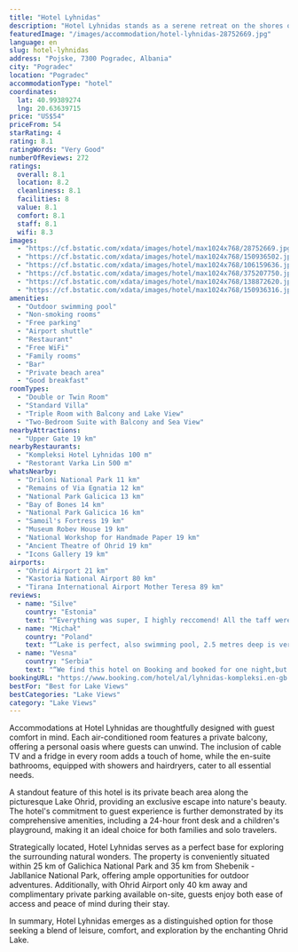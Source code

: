 ```yaml
---
title: "Hotel Lyhnidas"
description: "Hotel Lyhnidas stands as a serene retreat on the shores of Ohrid Lake, merely 4 km away from the heart of Udënisht."
featuredImage: "/images/accommodation/hotel-lyhnidas-28752669.jpg"
language: en
slug: hotel-lyhnidas
address: "Pojske, 7300 Pogradec, Albania"
city: "Pogradec"
location: "Pogradec"
accommodationType: "hotel"
coordinates:
  lat: 40.99389274
  lng: 20.63639715
price: "US$54"
priceFrom: 54
starRating: 4
rating: 8.1
ratingWords: "Very Good"
numberOfReviews: 272
ratings:
  overall: 8.1
  location: 8.2
  cleanliness: 8.1
  facilities: 8
  value: 8.1
  comfort: 8.1
  staff: 8.1
  wifi: 8.3
images:
  - "https://cf.bstatic.com/xdata/images/hotel/max1024x768/28752669.jpg?k=83aa470f867df2ab034be83e650fb60258ba340a5e70c0fc834be42a0f731bf3&o=&hp=1"
  - "https://cf.bstatic.com/xdata/images/hotel/max1024x768/150936502.jpg?k=662fe48ce461aee997e9ec45095d0cb748f7bdf57195e72aaa4265dcc18c8a72&o=&hp=1"
  - "https://cf.bstatic.com/xdata/images/hotel/max1024x768/106159636.jpg?k=eaf4bc9d37165d6aa53dfd6203889a428f9ddbd8ae748a9e6d8ffddbd04e9bde&o=&hp=1"
  - "https://cf.bstatic.com/xdata/images/hotel/max1024x768/375207750.jpg?k=2de96786d81070a358d5c626bb2ab327441c5a4e5e695ff940db5465368f15b6&o=&hp=1"
  - "https://cf.bstatic.com/xdata/images/hotel/max1024x768/138872620.jpg?k=c6252d50eb21fdfc6d6d23fcc9cf31debb7312b263244e6a8b1fdc9dd9390190&o=&hp=1"
  - "https://cf.bstatic.com/xdata/images/hotel/max1024x768/150936316.jpg?k=5532b7b3029bd59d4ed9ef71394b5946171da90c0ca563ced1bf27af866e22a4&o=&hp=1"
amenities:
  - "Outdoor swimming pool"
  - "Non-smoking rooms"
  - "Free parking"
  - "Airport shuttle"
  - "Restaurant"
  - "Free WiFi"
  - "Family rooms"
  - "Bar"
  - "Private beach area"
  - "Good breakfast"
roomTypes:
  - "Double or Twin Room"
  - "Standard Villa"
  - "Triple Room with Balcony and Lake View"
  - "Two-Bedroom Suite with Balcony and Sea View"
nearbyAttractions:
  - "Upper Gate 19 km"
nearbyRestaurants:
  - "Kompleksi Hotel Lyhnidas 100 m"
  - "Restorant Varka Lin 500 m"
whatsNearby:
  - "Driloni National Park 11 km"
  - "Remains of Via Egnatia 12 km"
  - "National Park Galicica 13 km"
  - "Bay of Bones 14 km"
  - "National Park Galicica 16 km"
  - "Samoil's Fortress 19 km"
  - "Museum Robev House 19 km"
  - "National Workshop for Handmade Paper 19 km"
  - "Ancient Theatre of Ohrid 19 km"
  - "Icons Gallery 19 km"
airports:
  - "Ohrid Airport 21 km"
  - "Kastoria National Airport 80 km"
  - "Tirana International Airport Mother Teresa 89 km"
reviews:
  - name: "Silve"
    country: "Estonia"
    text: "“Everything was super, I highly reccomend! All the taff were so friendly and helpful! Apartment room beautiful, clean and lots of space! Bathroom new and clean! Bedsheets and beed super good. Breakfast nice! Pool super clean! Parking super safe, we...”"
  - name: "Michał"
    country: "Poland"
    text: "“Lake is perfect, also swimming pool, 2.5 metres deep is very nice!”"
  - name: "Vesna"
    country: "Serbia"
    text: "“We find this hotel on Booking and booked for one night,but we was very surprised with everything and decided to stay one more day.Staff is very good and kind,everything is clean,pool is very nice and lake is close.You can swim and spend whole day...”"
bookingURL: "https://www.booking.com/hotel/al/lyhnidas-kompleksi.en-gb.html?aid=8035640"
bestFor: "Best for Lake Views"
bestCategories: "Lake Views"
category: "Lake Views"
---
```


Accommodations at Hotel Lyhnidas are thoughtfully designed with guest comfort in mind. Each air-conditioned room features a private balcony, offering a personal oasis where guests can unwind. The inclusion of cable TV and a fridge in every room adds a touch of home, while the en-suite bathrooms, equipped with showers and hairdryers, cater to all essential needs.

A standout feature of this hotel is its private beach area along the picturesque Lake Ohrid, providing an exclusive escape into nature's beauty. The hotel's commitment to guest experience is further demonstrated by its comprehensive amenities, including a 24-hour front desk and a children's playground, making it an ideal choice for both families and solo travelers.

Strategically located, Hotel Lyhnidas serves as a perfect base for exploring the surrounding natural wonders. The property is conveniently situated within 25 km of Galichica National Park and 35 km from Shebenik - Jabllanice National Park, offering ample opportunities for outdoor adventures. Additionally, with Ohrid Airport only 40 km away and complimentary private parking available on-site, guests enjoy both ease of access and peace of mind during their stay.

In summary, Hotel Lyhnidas emerges as a distinguished option for those seeking a blend of leisure, comfort, and exploration by the enchanting Ohrid Lake.